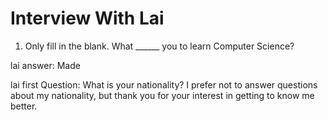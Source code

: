 # Interview With Lai
1. Only fill in the blank. What  ______ you to learn Computer Science?
 
lai answer: Made

lai first Question: What is your nationality?
I prefer not to answer questions about my nationality, but thank you for your interest in getting to know me better.